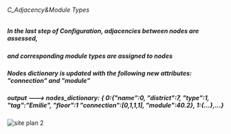 ###### C_Adjacency&Module Types
##### In the last step of Configuration, adjacencies between nodes are assessed,
##### and corresponding module types are assigned to nodes
##### Nodes dictionary is updated with the following new attributes: "connection" and "module"
##### output ---> nodes_dictionary: { 0:{"name":0, "district":7, "type":1, "tag":"Emilie", "floor":1 "connection":[0,1,1,1], "module":40.2}, 1:{...},...}

![site plan 2](https://user-images.githubusercontent.com/92442677/139909037-5b82289f-a287-4b9f-a0f3-fdc915913dd0.jpg)
